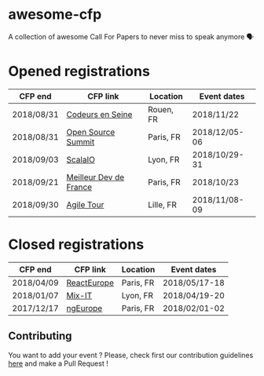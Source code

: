 # awesome-cfp
A collection of awesome Call For Papers to never miss to speak anymore 🗣

# Opened registrations

| CFP end    | CFP link                                                   | Location  | Event dates   |
| ---------- | ---------------------------------------------------------- | --------- | ------------- |
| 2018/08/31 | [Codeurs en Seine](https://codeursenseine.cfp.io/)         | Rouen, FR | 2018/11/22    |
| 2018/08/31 | [Open Source Summit](http://cfp.opensourcesummit.paris/)   | Paris, FR | 2018/12/05-06 |
| 2018/09/03 | [ScalaIO](https://cfp.scala.io/)                           | Lyon, FR  | 2018/10/29-31 |
| 2018/09/21 | [Meilleur Dev de France](https://www.papercall.io/mdf2018) | Paris, FR | 2018/10/23    |
| 2018/09/30 | [Agile Tour](http://2018.agiletour-lille.org/cfp/)         | Lille, FR | 2018/11/08-09 |

# Closed registrations

| CFP end    | CFP link                                                                    | Location  | Event dates   |
| ---------- | --------------------------------------------------------------------------- | --------- | ------------- |
| 2018/04/09 | [ReactEurope](https://checkout.eventlama.com/#/events/reacteurope-2018/cfp) | Paris, FR | 2018/05/17-18 |
| 2018/01/07 | [Mix-IT](https://mix-it.cfp.io/)                                            | Lyon, FR  | 2018/04/19-20 |
| 2017/12/17 | [ngEurope](https://checkout.eventlama.com/#/events/PHD3/cfp)                | Paris, FR | 2018/02/01-02 |

## Contributing

You want to add your event ? Please, check first our contribution guidelines [here](CONTRIBUTING.md) and make a Pull Request !
